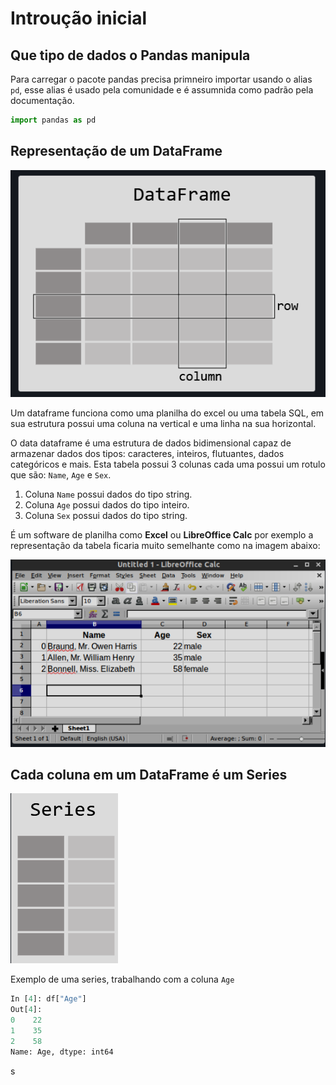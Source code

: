 # Introução inicial

## Que tipo de dados o Pandas manipula

Para carregar o pacote pandas precisa primneiro importar usando o alias `pd`, esse alias é usado pela comunidade e é assumnida como padrão pela documentação.

```python
import pandas as pd
```

## Representação de um DataFrame

![alt text](image.png)

Um dataframe funciona como uma planilha do excel ou uma tabela SQL, em sua estrutura possui uma coluna na vertical e uma linha na sua horizontal.

O data dataframe é uma estrutura de dados bidimensional capaz de armazenar dados dos tipos: caracteres, inteiros, flutuantes, dados categóricos e mais. Esta tabela possui 3 colunas cada uma possui um rotulo que são: ``Name``, ``Age`` e ``Sex``.
1. Coluna `Name` possui dados do tipo string.
2. Coluna ``Age`` possui dados do tipo inteiro.
3. Coluna ``Sex`` possui dados do tipo string.

É um software de planilha como **Excel** ou **LibreOffice Calc** por exemplo a representação da tabela ficaria muito semelhante como na imagem abaixo:

![alt text](image-1.png)

## Cada coluna em um DataFrame é um Series

![alt text](image-2.png)

Exemplo de uma series, trabalhando com a coluna ``Age``

```python
In [4]: df["Age"]
Out[4]: 
0    22
1    35
2    58
Name: Age, dtype: int64
```

s
